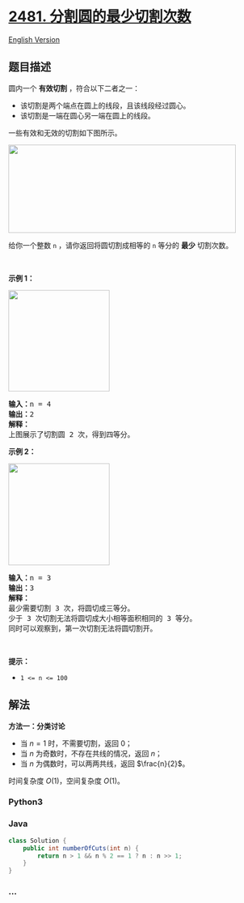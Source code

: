 # [2481. 分割圆的最少切割次数](https://leetcode.cn/problems/minimum-cuts-to-divide-a-circle)

[English Version](/solution/2400-2499/2481.Minimum%20Cuts%20to%20Divide%20a%20Circle/README_EN.md)

## 题目描述

<!-- 这里写题目描述 -->

<p>圆内一个 <strong>有效切割</strong>&nbsp;，符合以下二者之一：</p>

<ul>
	<li>该切割是两个端点在圆上的线段，且该线段经过圆心。</li>
	<li>该切割是一端在圆心另一端在圆上的线段。</li>
</ul>

<p>一些有效和无效的切割如下图所示。</p>

<p><img alt="" src="https://fastly.jsdelivr.net/gh/doocs/leetcode@main/solution/2400-2499/2481.Minimum%20Cuts%20to%20Divide%20a%20Circle/images/alldrawio.png" style="width: 450px; height: 174px;" /></p>

<p>给你一个整数&nbsp;<code>n</code>&nbsp;，请你返回将圆切割成相等的&nbsp;<code>n</code>&nbsp;等分的&nbsp;<strong>最少</strong>&nbsp;切割次数。</p>

<p>&nbsp;</p>

<p><strong>示例 1：</strong></p>

<p><img alt="" src="https://fastly.jsdelivr.net/gh/doocs/leetcode@main/solution/2400-2499/2481.Minimum%20Cuts%20to%20Divide%20a%20Circle/images/11drawio.png" style="width: 200px; height: 200px;" /></p>

<pre>
<b>输入：</b>n = 4
<b>输出：</b>2
<b>解释：</b>
上图展示了切割圆 2 次，得到四等分。
</pre>

<p><strong>示例 2：</strong></p>

<p><img alt="" src="https://fastly.jsdelivr.net/gh/doocs/leetcode@main/solution/2400-2499/2481.Minimum%20Cuts%20to%20Divide%20a%20Circle/images/22drawio.png" style="width: 200px; height: 201px;" /></p>

<pre>
<b>输入：</b>n = 3
<b>输出：</b>3
<strong>解释：</strong>
最少需要切割 3 次，将圆切成三等分。
少于 3 次切割无法将圆切成大小相等面积相同的 3 等分。
同时可以观察到，第一次切割无法将圆切割开。
</pre>

<p>&nbsp;</p>

<p><strong>提示：</strong></p>

<ul>
	<li><code>1 &lt;= n &lt;= 100</code></li>
</ul>

## 解法

<!-- 这里可写通用的实现逻辑 -->

**方法一：分类讨论**

-   当 $n=1$ 时，不需要切割，返回 $0$；
-   当 $n$ 为奇数时，不存在共线的情况，返回 $n$；
-   当 $n$ 为偶数时，可以两两共线，返回 $\frac{n}{2}$。

时间复杂度 $O(1)$，空间复杂度 $O(1)$。

<!-- tabs:start -->

### **Python3**

<!-- 这里可写当前语言的特殊实现逻辑 -->



### **Java**

<!-- 这里可写当前语言的特殊实现逻辑 -->

```java
class Solution {
    public int numberOfCuts(int n) {
        return n > 1 && n % 2 == 1 ? n : n >> 1;
    }
}
```









### **...**

```

```


